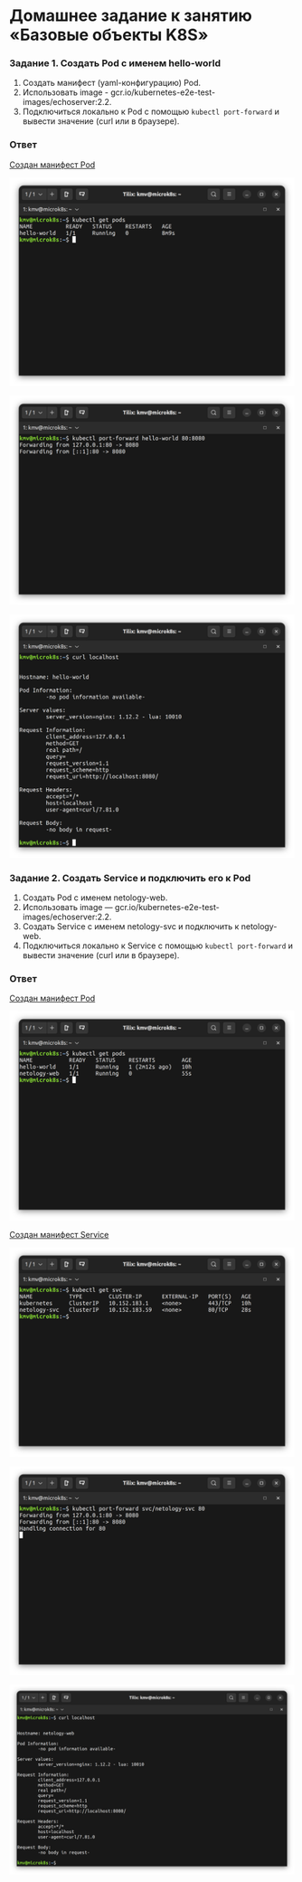 # Домашнее задание к занятию «Базовые объекты K8S»

### Задание 1. Создать Pod с именем hello-world

1. Создать манифест (yaml-конфигурацию) Pod.
2. Использовать image - gcr.io/kubernetes-e2e-test-images/echoserver:2.2.
3. Подключиться локально к Pod с помощью `kubectl port-forward` и вывести значение (curl или в браузере).

### Ответ

[Создан манифест Pod](./hello-world.yaml)

![Pod запущен](./src/1.png "Pod запущен")

![Port-forward](./src/2.png "Port-forward")

![Обращение к Pod](./src/3.png "Обращение к Pod")

### Задание 2. Создать Service и подключить его к Pod

1. Создать Pod с именем netology-web.
2. Использовать image — gcr.io/kubernetes-e2e-test-images/echoserver:2.2.
3. Создать Service с именем netology-svc и подключить к netology-web.
4. Подключиться локально к Service с помощью `kubectl port-forward` и вывести значение (curl или в браузере).

### Ответ

[Создан манифест Pod](./netology-web.yaml)

![Pod запущен](./src/4.png "Pod запущен")

[Создан манифест Service](./netology-svc.yaml)

![Service запущен](./src/5.png "Service запущен")

![Port-forward](./src/6.png "Port-forward")

![Обращение к Service](./src/7.png "Обращение к Service")
